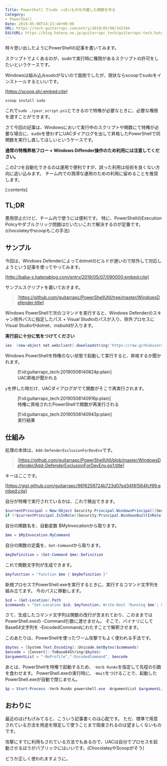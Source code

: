 ```yaml
---
Title: PowerShell でsudo っぽいものを内蔵した関数を作る
Category:
- PowerShell
Date: 2019-05-08T14:23:44+09:00
URL: https://tech.guitarrapc.com/entry/2019/05/08/142344
EditURL: https://blog.hatena.ne.jp/guitarrapc_tech/guitarrapc-tech.hatenablog.com/atom/entry/17680117127122251570
---
```


時々思い出したようにPowerShellの記事を書いてみます。

スクリプトでよくあるのが、sudoで実行時に権限があるスクリプトの許可をしたいというケースです。

Windowsは組み込みsudoがないので面倒でしたが、現状ならscoopでsudoをインストールするといいです。

[https://scoop.sh/:embed:cite]

```shell
scoop install sudo
```

これで`sudo ./your_script.ps1`とできるので特権が必要なときに、必要な権限を渡すことができます。

さて今回の記事は、Windowsにおいて実行中のスクリプトや関数にて特権が必要な場合に、sudoを使わずにUACダイアログを出して昇格したPowerShellで同関数を実行し直してほしいというケースです。

**通常の特権昇格フロー + Windows Diffender操作のため利用には注意してください。**

この2つを自動化できるのは運用で便利ですが、誤った利用は技術を良くない方向に追い込みます。
チーム内での潤滑な運用のための利用に留めることを推奨します。


[:contents]

## TL;DR

悪用禁止だけど、チーム内で使うには便利です。
特に、PowerShellのExecution Policyやダブルクリック問題はだいたいこれで解決するのが定番です。(chocolateyやscoopもこの手法)

## サンプル

今回は、Windows Defenderによってdotnetのビルドが遅いので除外して対応しようという記事を使ってやってみます。

[http://baba-s.hatenablog.com/entry/2019/05/07/090000:embed:cite]

サンプルスクリプトを置いておきます。

> [https://github.com/guitarrapc/PowerShellUtil/tree/master/WindowsDefender:title]

Windows PowerShellで次のコマンドを実行すると、Windows Defenderのスキャン除外パスに指定したパス + Visual Studioのパスが入り、除外プロセスにVisual Studioやdotnet、msbuildが入ります。

**実行前に十分に気をつけてください**

```ps1
iex  (new-object net.webclient).downloadstring('https://raw.githubusercontent.com/guitarrapc/PowerShellUtil/master/WindowsDefender/remote_exec.ps1')
```

Windows PowerShellを特権のない状態で起動して実行すると、昇格するか聞かれます。

<figure class="figure-image figure-image-fotolife" title="UAC昇格が聞かれる">[f:id:guitarrapc_tech:20190508140824p:plain]<figcaption>UAC昇格が聞かれる</figcaption></figure>

`y`を押した時だけ、UACダイアログがでて関数がそこで再実行されます。

<figure class="figure-image figure-image-fotolife" title="特権に昇格されたPowerShellで関数が再実行される">[f:id:guitarrapc_tech:20190508140916p:plain]<figcaption>特権に昇格されたPowerShellで関数が再実行される</figcaption></figure>

<figure class="figure-image figure-image-fotolife" title="実行結果">[f:id:guitarrapc_tech:20190508140943p:plain]<figcaption>実行結果</figcaption></figure>

## 仕組み

処理の本体は、`Add-DefenderExclusionForDevEnv`です。

> [https://github.com/guitarrapc/PowerShellUtil/blob/master/WindowsDefender/Add-DefenderExclusionForDevEnv.ps1:title]

キーはここです。

[https://gist.github.com/guitarrapc/96f6259724b723d07ed34f81564fcf99:embed:cite]

自分が特権で実行されているかは、これで検出できます。

```ps1
$currentPrincipal = New-Object Security.Principal.WindowsPrincipal([Security.Principal.WindowsIdentity]::GetCurrent())
if (!$currentPrincipal.IsInRole([Security.Principal.WindowsBuiltInRole]::Administrator)) {
```

自分の関数名を、自動変数 $MyInvocationから取ります。

```ps1
$me = $MyInvocation.MyCommand
```

自分の関数の定義を、`Get-Command`から取ります。

```ps1
$myDefinition = (Get-Command $me).Definition
```

これで関数文字列が生成できます。

```ps1
$myfunction = "function $me { $myDefinition }"
```

新規プロセスでPowerShell.exeを実行するときに、実行するコマンド文字列を組み立てます。
今のパスに移動します。

```ps1
$cd = (Get-Location).Path
$commands = "Set-Location $cd; $myfunction; Write-Host 'Running $me'; $me; Pause"
```

さて、生成したコマンド文字列は関数の改行が含まれており、このままではPowerShell.exeの -Command引数に渡せません。
そこで、バイナリにしてBase64文字列を -EncodedCommandにわたすことで解釈させます。

このあたりは、PowerShellを使ったワーム攻撃でもよく使われる手法です。

```ps1
$bytes = [System.Text.Encoding]::Unicode.GetBytes($commands)
$encode = [Convert]::ToBase64String($bytes)
$argumentList = "-NoProfile","-EncodedCommand", $encode
```

あとは、PowerShellを特権で起動するため、`-Verb RunAs`を指定して先程の引数を食わせます。
PowerShell.exeの実行時に、`-Wait`をつけることで、起動したPowerShell.exeが自動で閉じません。

```ps1
$p = Start-Process -Verb RunAs powershell.exe -ArgumentList $argumentList -Wait -PassThru
```


## おわりに

最近のほげもげみてると、こういう記事書くのは心配です。
ただ、標準で用意されている方法を用途を限定して使うことまで阻害されるのは望ましくないものです。

攻撃にすでに利用もされている方法でもあるので、UACは自分でプロセスを起動させるほうがパブリックにはいいです。(ChocolateyやScoopがそう)

どうか正しく使われますように。

